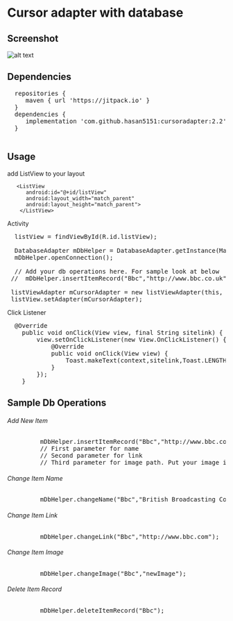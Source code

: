 # Cursor adapter with database

## Screenshot
![alt text](https://firebasestorage.googleapis.com/v0/b/uploadpic-a16bc.appspot.com/o/images%2Fss.png?alt=media&token=dccde96a-1776-4ab8-9c65-b482a0f82da8 "Screen Shot")

## Dependencies 
<pre>  repositories {
     maven { url 'https://jitpack.io' }
  }
  dependencies {
     implementation 'com.github.hasan5151:cursoradapter:2.2'
  }
 </pre>

## Usage
add ListView to your layout
 
       <ListView 
          android:id="@+id/listView"
          android:layout_width="match_parent"
          android:layout_height="match_parent">
        </ListView>
        
        
  
 

Activity
<pre>
  listView = findViewById(R.id.listView);

  DatabaseAdapter mDbHelper = DatabaseAdapter.getInstance(MainActivity.this);
  mDbHelper.openConnection();
  
  // Add your db operations here. For sample look at below
 //  mDbHelper.insertItemRecord("Bbc","http://www.bbc.co.uk","bbc",this);
 
 listViewAdapter mCursorAdapter = new listViewAdapter(this, mDbHelper.getAllItemRecords(), 0,this); // last parameter for click listener
 listView.setAdapter(mCursorAdapter);
</pre>

Click Listener
<pre>
  @Override
    public void onClick(View view, final String sitelink) {
        view.setOnClickListener(new View.OnClickListener() {
            @Override
            public void onClick(View view) {
                Toast.makeText(context,sitelink,Toast.LENGTH_LONG).show();
            }
        });
    }
</pre>

## Sample Db Operations
###### Add New Item
<pre>
         mDbHelper.insertItemRecord("Bbc","http://www.bbc.co.uk","bbc",this);
         // First parameter for name
         // Second parameter for link
         // Third parameter for image path. Put your image in 'drawable' folder.
</pre>

###### Change Item Name
<pre>
         mDbHelper.changeName("Bbc","British Broadcasting Corporation");
</pre>

###### Change Item Link
<pre>
         mDbHelper.changeLink("Bbc","http://www.bbc.com");
</pre>


###### Change Item Image
<pre>
         mDbHelper.changeImage("Bbc","newImage");
</pre>


###### Delete Item Record
<pre>
         mDbHelper.deleteItemRecord("Bbc");
</pre>
 

